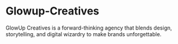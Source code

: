 # Glowup-Creatives
GlowUp Creatives is a forward-thinking agency that blends design, storytelling, and digital wizardry to make brands unforgettable.
